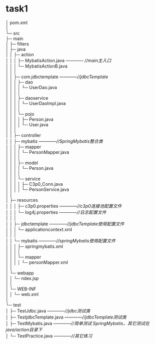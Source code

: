# task1 
│  pom.xml  
│    
└─ src  
    ├─ main  
    │  ├─ filters  
    │  ├─ java  
    │  │  ├─ action  
    │  │  │   ├─     MybatisAction.java  ———— *//main主入口*   
    │  │  │   └─     MybatisActionB.java    
    │  │  │        
    │  │  ├─ com.jdbctemplate   ————*//jdbcTemplate*  
    │  │  │   ├─ dao  
    │  │  │   │    └─    UserDao.java   
    │  │  │   │        
    │  │  │   ├─ daoservice  
    │  │  │   │    └─    UserDaoImpl.java  
    │  │  │   │        
    │  │  │   └─ pojo  
    │  │  │   │     ├─    Person.java  
    │  │  │   │     └─    User.java  
    │  │  │            
    │  │  ├─ controller   
    │  │  ├─ mybatis  ————*//SpringMybatis整合类*  
    │  │  │     ├─ mapper  
    │  │  │     │   └─     PersonMapper.java  
    │  │  │     │        
    │  │  │     ├─ model  
    │  │  │     │   └─     Person.java  
    │  │  │     │        
    │  │  │     └─ service  
    │  │  │     │    ├─     C3p0_Conn.java    
    │  │  │     │    └─     PersonService.java   
    │  │                
    │  ├─ resources  
    │  │  │  ├─  c3p0.properties ————*//c3p0连接池配置文件*  
    │  │  │  └─  log4j.properties ————*//日志配置文件*  
    │  │  │    
    │  │  ├─ jdbctemplate  ————*//jdbcTemplate使用配置文件*  
    │  │  │   └─   applicationcontext.xml  
    │  │  │        
    │  │  └─ mybatis ————*//springMybatis使用配置文件*  
    │  │   │   ├─ springmybatis.xml  
    │  │   │   │    
    │  │   │   └─ mapper  
    │  │   │   │     └─   personMapper.xml  
    │  │                
    │  └─ webapp  
    │      │  └─ ndex.jsp  
    │      │    
    │      └─ WEB-INF  
    │      │     └─     web.xml  
    │                
    └─ test  
    │     ├─     TestJdbc.java          ————*//jdbc测试类*  
    │     ├─     TestjdbcTemplate.java  ————*//jdbcTemplate测试类*  
    │     ├─     TestMybatis.java       ————*//简单测试 SpringMybatis，其它测试在java/action目录下*  
    │     └─     TestPractice.java      ————*//其它练习*  
            
